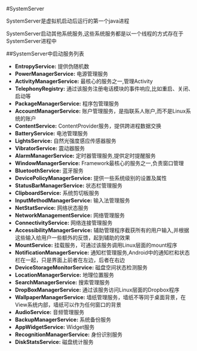 
#SystemServer

SystemServer是虚拟机启动后运行的第一个java进程

SystemServer启动其他系统服务,这些系统服务都是以一个线程的方式存在于SystemServer进程中

##SystemServer中启动服务列表

- **EntropyService:** 提供伪随机数
- **PowerManagerService:** 电源管理服务
- **ActivityManagerService:**  最核心的服务之一,管理Activity
- **TelephonyRegistry:** 通过该服务注册电话模块的事件响应,比如重启、关闭、启动等
- **PackageManagerService:** 程序包管理服务
- **AccountManagerService:** 账户管理服务，是指联系人账户,而不是Linux系统的账户
- **ContentService:**  ContentProvider服务，提供跨进程数据交换
- **BatteryService:**  电池管理服务
- **LightsService:** 自然光强度感应传感器服务
- **VibratorService:** 震动器服务
- **AlarmManagerService:** 定时器管理服务,提供定时提醒服务
- **WindowManagerService:**  Framework最核心的服务之一,负责窗口管理
- **BluetoothService:**  蓝牙服务
- **DevicePolicyManagerService:**  提供一些系统级别的设置及属性
- **StatusBarManagerService:** 状态栏管理服务
- **ClipboardService:**  系统剪切板服务
- **InputMethodManagerService:** 输入法管理服务
- **NetStatService:**  网络状态服务
- **NetworkManagementService:** 网络管理服务
- **ConnectivityService:**  网络连接管理服务
- **AccessibilityManagerService:** 辅助管理程序截获所有的用户输入,并根据这些输入给用户一些额外的反馈，起到辅助的效果
- **MountService:**  挂载服务，可通过该服务调用Linux层面的mount程序
- **NotificationManagerService:**  通知栏管理服务,Android中的通知栏和状态栏在一起，只是界面上前者在左边，后者在右边
- **DeviceStorageMonitorService:** 磁盘空间状态检测服务
- **LocationManagerService:**  地理位置服务
- **SearchManagerService:**  搜索管理服务
- **DropBoxManagerService:** 通过该服务访问Linux层面的Dropbox程序
- **WallpaperManagerService:** 墙纸管理服务，墙纸不等同于桌面背景，在View系统内部，墙纸可以作为任何窗口的背景
- **AudioService:**  音频管理服务
- **BackupManagerService:**  系统备份服务
- **AppWidgetService:**  Widget服务
- **RecognitionManagerService:** 身份识别服务
- **DiskStatsService:**  磁盘统计服务
